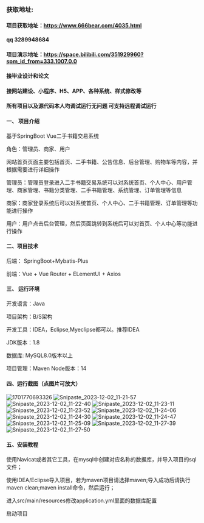 ### 获取地址:
#### 项目获取地址：https://www.666bear.com/4035.html
#### qq 3289948684
#### 项目演示地址：https://space.bilibili.com/351929960?spm_id_from=333.1007.0.0
#### 接毕业设计和论文
#### 接网站建设、小程序、H5、APP、各种系统、样式修改等

#### 所有项目以及源代码本人均调试运行无问题 可支持远程调试运行

#### 一、 项目介绍
基于SpringBoot Vue二手书籍交易系统

角色：管理员、商家、用户

网站首页页面主要包括首页、二手书籍、公告信息、后台管理、购物车等内容，并根据需要进行详细操作

管理员：管理员登录进入二手书籍交易系统可以对系统首页、个人中心、用户管理、商家管理、书籍分类管理、二手书籍管理、系统管理、订单管理等信息

商家：商家登录系统后可以对系统首页、个人中心、二手书籍管理、订单管理等功能进行操作

用户：用户点击后台管理，然后页面跳转到系统后可以对首页、个人中心等功能进行操作
#### 二、项目技术
后端： SpringBoot+Mybatis-Plus

前端：Vue + Vue Router + ELementUI + Axios

#### 三、 运行环境
开发语言：Java

项目架构：B/S架构

开发工具：IDEA，Eclipse,Myeclipse都可以。推荐IDEA

JDK版本：1.8

数据库: MySQL8.0版本以上

项目管理：Maven
Node版本：14
#### 四、运行截图（点图片可放大）

![1701770693326](https://github.com/666bears/secondbook/assets/143094776/400e677f-26eb-4a7d-b209-c0dd65bb995b)
![Snipaste_2023-12-02_11-21-57](https://github.com/666bears/secondbook/assets/143094776/88142908-8bb5-429d-b080-f1dc1309316c)
![Snipaste_2023-12-02_11-22-40](https://github.com/666bears/secondbook/assets/143094776/1a06edec-0c9b-4b6c-9c55-b2f6dd3ea3a7)
![Snipaste_2023-12-02_11-23-11](https://github.com/666bears/secondbook/assets/143094776/eb1701ac-0d0f-459d-a0b1-65853673b458)
![Snipaste_2023-12-02_11-23-52](https://github.com/666bears/secondbook/assets/143094776/7497d6d8-37f9-494e-b09a-4323cf36ca92)
![Snipaste_2023-12-02_11-24-06](https://github.com/666bears/secondbook/assets/143094776/927d2c06-e60c-40d3-bdb1-5207ed35eb22)
![Snipaste_2023-12-02_11-24-30](https://github.com/666bears/secondbook/assets/143094776/b5cbf1a9-213f-4c33-a7a4-056d7359da49)
![Snipaste_2023-12-02_11-24-47](https://github.com/666bears/secondbook/assets/143094776/a5433eac-1276-4750-a7b0-d031943af939)
![Snipaste_2023-12-02_11-25-09](https://github.com/666bears/secondbook/assets/143094776/4828224c-41ab-4140-987c-abb1049b0bd4)
![Snipaste_2023-12-02_11-27-39](https://github.com/666bears/secondbook/assets/143094776/123e9850-0ee8-49d7-bbbb-46cc8856ace2)
![Snipaste_2023-12-02_11-27-50](https://github.com/666bears/secondbook/assets/143094776/2cd075ee-39e4-45df-bdd9-becec8fe65f1)



#### 五、安装教程
使用Navicat或者其它工具，在mysql中创建对应名称的数据库，并导入项目的sql文件；

使用IDEA/Eclipse导入项目，若为maven项目请选择maven;导入成功后请执行maven clean;maven install命令，然后运行；

进入src/main/resources修改application.yml里面的数据库配置

启动项目





